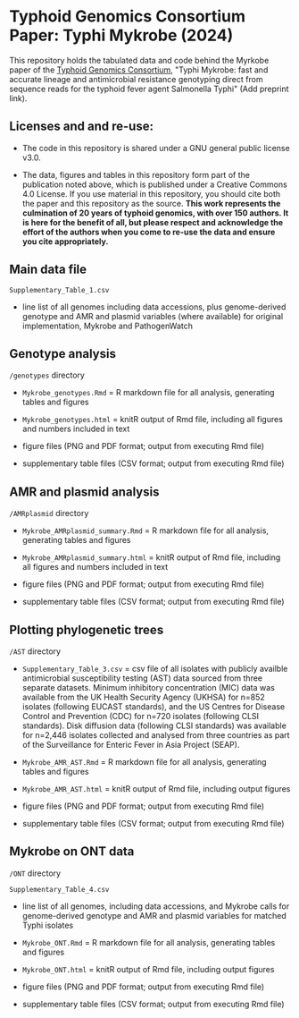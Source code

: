 # Typhoid Genomics Consortium Paper: Typhi Mykrobe (2024)

This repository holds the tabulated data and code behind the Myrkobe paper of the [Typhoid Genomics Consortium](https://typhoidgenomics.org/), "Typhi Mykrobe: fast and accurate lineage and antimicrobial resistance genotyping direct from sequence reads for the typhoid fever agent Salmonella Typhi" (Add preprint link).

## Licenses and and re-use:

* The code in this repository is shared under a GNU general public license v3.0.

* The data, figures and tables in this repository form part of the publication noted above, which is published under a Creative Commons 4.0 License. If you use material in this repository, you should cite both the paper and this repository as the source. **This work represents the culmination of 20 years of typhoid genomics, with over 150 authors. It is here for the benefit of all, but please respect and acknowledge the effort of the authors when you come to re-use the data and ensure you cite appropriately.**


## Main data file 

`Supplementary_Table_1.csv`

* line list of all genomes including data accessions, plus genome-derived genotype and AMR and plasmid variables (where available) for original implementation, Mykrobe and PathogenWatch



## Genotype analysis

`/genotypes` directory

* `Mykrobe_genotypes.Rmd` = R markdown file for all analysis, generating tables and figures

* `Mykrobe_genotypes.html` = knitR output of Rmd file, including all figures and numbers included in text

* figure files (PNG and PDF format; output from executing Rmd file)

* supplementary table files (CSV format; output from executing Rmd file)

## AMR and plasmid analysis

`/AMRplasmid` directory

* `Mykrobe_AMRplasmid_summary.Rmd` = R markdown file for all analysis, generating tables and figures

* `Mykrobe_AMRplasmid_summary.html` = knitR output of Rmd file, including all figures and numbers included in text

* figure files (PNG and PDF format; output from executing Rmd file)

* supplementary table files (CSV format; output from executing Rmd file)

## Plotting phylogenetic trees

`/AST` directory
* `Supplementary_Table_3.csv` = csv file of all isolates with publicly availble antimicrobial susceptibility testing (AST) data sourced from three separate datasets. Minimum inhibitory concentration (MIC) data was available from the UK Health Security Agency (UKHSA) for n=852 isolates (following EUCAST standards), and the US Centres for Disease Control and Prevention (CDC) for n=720 isolates (following CLSI standards). Disk diffusion data (following CLSI standards) was available for n=2,446 isolates collected and analysed from three countries as part of the Surveillance for Enteric Fever in Asia Project (SEAP). 

* `Mykrobe_AMR_AST.Rmd` = R markdown file for all analysis, generating tables and figures

* `Mykrobe_AMR_AST.html` = knitR output of Rmd file, including output figures

* figure files (PNG and PDF format; output from executing Rmd file)

* supplementary table files (CSV format; output from executing Rmd file)

## Mykrobe on ONT data 

`/ONT` directory

`Supplementary_Table_4.csv`

* line list of all genomes, including data accessions, and Mykrobe calls for genome-derived genotype and AMR and plasmid variables for matched Typhi isolates

* `Mykrobe_ONT.Rmd` = R markdown file for all analysis, generating tables and figures

* `Mykrobe_ONT.html` = knitR output of Rmd file, including output figures

* figure files (PNG and PDF format; output from executing Rmd file)

* supplementary table files (CSV format; output from executing Rmd file)
